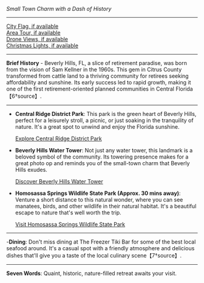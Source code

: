 *Small Town Charm with a Dash of History*

---

[City Flag, if available](https://www.google.com/search?tbm=isch&q=Beverly+Hills+FL+Flag+Picture)  
[Area Tour, if available](https://www.youtube.com/results?search_query=Beverly+Hills+FL+4k+tour)  
[Drone Views, if available](https://www.youtube.com/results?search_query=Beverly+Hills+FL+4k+drone)  
[Christmas Lights, if available](https://www.youtube.com/results?search_query=Beverly+Hills+FL+christmas+lights)

---

**Brief History** - Beverly Hills, FL, a slice of retirement paradise, was born from the vision of Sam Kellner in the 1960s. This gem in Citrus County transformed from cattle land to a thriving community for retirees seeking affordability and sunshine. Its early success led to rapid growth, making it one of the first retirement-oriented planned communities in Central Florida【6†source】.

---

- **Central Ridge District Park**: This park is the green heart of Beverly Hills, perfect for a leisurely stroll, a picnic, or just soaking in the tranquility of nature. It's a great spot to unwind and enjoy the Florida sunshine.
  
  [Explore Central Ridge District Park](https://www.youtube.com/results?search_query=Beverly+Hills+FL+Central+Ridge+District+Park)

- **Beverly Hills Water Tower**: Not just any water tower, this landmark is a beloved symbol of the community. Its towering presence makes for a great photo op and reminds you of the small-town charm that Beverly Hills exudes.
  
  [Discover Beverly Hills Water Tower](https://www.youtube.com/results?search_query=Beverly+Hills+FL+water+tower)

- **Homosassa Springs Wildlife State Park (Approx. 30 mins away)**: Venture a short distance to this natural wonder, where you can see manatees, birds, and other wildlife in their natural habitat. It's a beautiful escape to nature that's well worth the trip.
  
  [Visit Homosassa Springs Wildlife State Park](https://www.youtube.com/results?search_query=Homosassa+Springs+Wildlife+State+Park)

---

-**Dining**: Don't miss dining at The Freezer Tiki Bar for some of the best local seafood around. It's a casual spot with a friendly atmosphere and delicious dishes that'll give you a taste of the local culinary scene【7†source】.

---

**Seven Words**: Quaint, historic, nature-filled retreat awaits your visit.